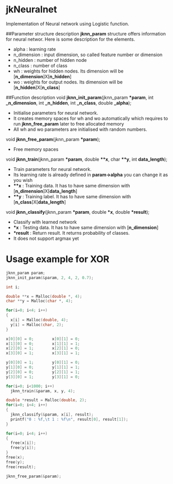 # jkNeuralnet

Implementation of Neural network using Logistic function.

##Parameter structure description
<B>jknn_param</B> structure offers information for neural networ. Here is some description for the elements.
- alpha : learning rate
- n_dimension : input dimension, so called feature number or dimension
- n_hidden : number of hidden node
- n_class : number of class
- wh : weights for hidden nodes. Its dimension will be [<B>n_dimension</B>]X[<B>n_hidden</B>]
- wo : weights for output nodes. Its dimension will be [<B>n_hidden</B>]X[<B>n_class</B>]


##Function description
void <B>jknn_init_param</B>(jknn_param <B>*param</B>, int <B>_n_dimension</B>, int <B>_n_hidden</B>, int <B>_n_class</B>, double <B>_alpha</B>);
- Initialise parameters for neural network.
- It creates memory spaces for wh and wo automatically which requires to run <B>jknn_free_param</B> later to free allocated memory
- All wh and wo parameters are initialised with random numbers.

void <B>jknn_free_param</B>(jknn_param <B>*param</B>);
- Free memory spaces

void <B>jknn_train</B>(jknn_param <B>*param</B>, double <B>**x</B>, char <B>**y</B>, int <B>data_length</B>);
- Train parameters for neural network.
- Its learning rate is already defined in <B>param->alpha</B> you can change it as you wish
- <B>**x</B> : Training data. It has to have same dimension with [<B>n_dimension</B>]X[<B>data_length</B>]
- <B>**y</B> : Training label. It has to have same dimension with [<B>n_class</B>]X[<B>data_length</B>]


void <B>jknn_classify</B>(jknn_param <B>*param</B>, double <B>*x</B>, double <B>*result</B>);
- Classify with learned network
- <B>*x</B> : Testing data. It has to have same dimension with [<B>n_dimension</B>]
- <B>*result</B> : Return result. It returns probability of classes.
- It does not support argmax yet




# Usage example for XOR
```C
jknn_param param;
jknn_init_param(&param, 2, 4, 2, 0.7);

int i;

double **x = Malloc(double *, 4);
char **y = Malloc(char *, 4);

for(i=0; i<4; i++)
{
  x[i] = Malloc(double, 4);
  y[i] = Malloc(char, 2);
}

x[0][0] = 0;        x[0][1] = 0;
x[1][0] = 0;        x[1][1] = 1;
x[2][0] = 1;        x[2][1] = 0;
x[3][0] = 1;        x[3][1] = 1;

y[0][0] = 1;        y[0][1] = 0;
y[1][0] = 0;        y[1][1] = 1;
y[2][0] = 0;        y[2][1] = 1;
y[3][0] = 1;        y[3][1] = 0;

for(i=0; i<1000; i++)
  jknn_train(&param, x, y, 4);

double *result = Malloc(double, 2);
for(i=0; i<4; i++)
{
  jknn_classify(&param, x[i], result);
  printf("0 : %f,\t 1 : %f\n", result[0], result[1]);
}

for(i=0; i<4; i++)
{
  free(x[i]);
  free(y[i]);
}
free(x);
free(y);
free(result);

jknn_free_param(&param);
```
